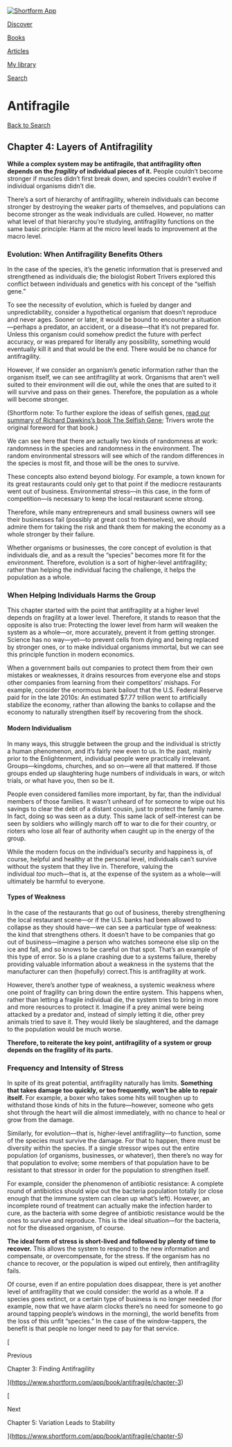 [![Shortform App](https://www.shortform.com/img/logo-dark.70c1b072.svg)](https://www.shortform.com/app)

[Discover](https://www.shortform.com/app)

[Books](https://www.shortform.com/app/books)

[Articles](https://www.shortform.com/app/articles)

[My library](https://www.shortform.com/app/library)

[Search](https://www.shortform.com/app/search)

# Antifragile

[Back to Search](https://www.shortform.com/app/search)

## Chapter 4: Layers of Antifragility

**While a complex system may be antifragile, that antifragility often depends on the _fragility_ of individual pieces of it.** People couldn’t become stronger if muscles didn’t first break down, and species couldn’t evolve if individual organisms didn’t die.

There’s a sort of hierarchy of antifragility, wherein individuals can become stronger by destroying the weaker parts of themselves, and populations can become stronger as the weak individuals are culled. However, no matter what level of that hierarchy you’re studying, antifragility functions on the same basic principle: Harm at the micro level leads to improvement at the macro level.

### Evolution: When Antifragility Benefits Others

In the case of the species, it’s the genetic information that is preserved and strengthened as individuals die; the biologist Robert Trivers explored this conflict between individuals and genetics with his concept of the “selfish gene.”

To see the necessity of evolution, which is fueled by danger and unpredictability, consider a hypothetical organism that doesn’t reproduce and never ages. Sooner or later, it would be bound to encounter a situation—perhaps a predator, an accident, or a disease—that it’s not prepared for. Unless this organism could somehow predict the future with perfect accuracy, or was prepared for literally any possibility, something would eventually kill it and that would be the end. There would be no chance for antifragility.

However, if we consider an organism’s genetic information rather than the organism itself, we can see antifragility at work. Organisms that aren’t well suited to their environment will die out, while the ones that are suited to it will survive and pass on their genes. Therefore, the population as a whole will become stronger.

(Shortform note: To further explore the ideas of selfish genes, [read our summary of Richard Dawkins’s book The Selfish Gene](https://www.shortform.com/app/book/the-selfish-gene); Trivers wrote the original foreword for that book.)

We can see here that there are actually two kinds of randomness at work: randomness in the species and randomness in the environment. The random environmental stressors will see which of the random differences in the species is most fit, and those will be the ones to survive.

These concepts also extend beyond biology. For example, a town known for its great restaurants could only get to that point if the mediocre restaurants went out of business. Environmental stress—in this case, in the form of competition—is necessary to keep the local restaurant scene strong.

Therefore, while many entrepreneurs and small business owners will see their businesses fail (possibly at great cost to themselves), we should admire them for taking the risk and thank them for making the economy as a whole stronger by their failure.

Whether organisms or businesses, the core concept of evolution is that individuals die, and as a result the “species” becomes more fit for the environment. Therefore, evolution is a sort of higher-level antifragility; rather than helping the individual facing the challenge, it helps the population as a whole.

### When Helping Individuals Harms the Group

This chapter started with the point that antifragility at a higher level depends on fragility at a lower level. Therefore, it stands to reason that the opposite is also true: Protecting the lower level from harm will weaken the system as a whole—or, more accurately, prevent it from getting stronger. Science has no way—yet—to prevent cells from dying and being replaced by stronger ones, or to make individual organisms immortal, but we can see this principle function in modern economics.

When a government bails out companies to protect them from their own mistakes or weaknesses, it drains resources from everyone else and stops other companies from learning from their competitors’ mishaps. For example, consider the enormous bank bailout that the U.S. Federal Reserve paid for in the late 2010s: An estimated $7.77 trillion went to artificially stabilize the economy, rather than allowing the banks to collapse and the economy to naturally strengthen itself by recovering from the shock.

#### Modern Individualism

In many ways, this struggle between the group and the individual is strictly a human phenomenon, and it’s fairly new even to us. In the past, mainly prior to the Enlightenment, individual people were practically irrelevant. Groups—kingdoms, churches, and so on—were all that mattered. If those groups ended up slaughtering huge numbers of individuals in wars, or witch trials, or what have you, then so be it.

People even considered families more important, by far, than the individual members of those families. It wasn’t unheard of for someone to wipe out his savings to clear the debt of a distant cousin, just to protect the family name. In fact, doing so was seen as a duty. This same lack of self-interest can be seen by soldiers who willingly march off to war to die for their country, or rioters who lose all fear of authority when caught up in the energy of the group.

While the modern focus on the individual’s security and happiness is, of course, helpful and healthy at the personal level, individuals can’t survive without the system that they live in. Therefore, valuing the individual _too_ much—that is, at the expense of the system as a whole—will ultimately be harmful to everyone.

#### Types of Weakness

In the case of the restaurants that go out of business, thereby strengthening the local restaurant scene—or if the U.S. banks had been allowed to collapse as they should have—we can see a particular type of weakness: the kind that strengthens others. It doesn’t have to be companies that go out of business—imagine a person who watches someone else slip on the ice and fall, and so knows to be careful on that spot. That’s an example of this type of error. So is a plane crashing due to a systems failure, thereby providing valuable information about a weakness in the systems that the manufacturer can then (hopefully) correct.This is antifragility at work.

However, there’s another type of weakness, a systemic weakness where one point of fragility can bring down the entire system. This happens when, rather than letting a fragile individual die, the system tries to bring in more and more resources to protect it. Imagine if a prey animal were being attacked by a predator and, instead of simply letting it die, other prey animals tried to save it. They would likely be slaughtered, and the damage to the population would be much worse.

**Therefore, to reiterate the key point, antifragility of a system or group depends on the fragility of its parts.**

### Frequency and Intensity of Stress

In spite of its great potential, antifragility naturally has limits. **Something that takes damage too quickly, or too frequently, won’t be able to repair itself.** For example, a boxer who takes some hits will toughen up to withstand those kinds of hits in the future—however, someone who gets shot through the heart will die almost immediately, with no chance to heal or grow from the damage.

Similarly, for evolution—that is, higher-level antifragility—to function, some of the species must survive the damage. For that to happen, there must be diversity within the species. If a single stressor wipes out the entire population (of organisms, businesses, or whatever), then there’s no way for that population to evolve; some members of that population have to be resistant to that stressor in order for the population to strengthen itself.

For example, consider the phenomenon of antibiotic resistance: A complete round of antibiotics should wipe out the bacteria population totally (or close enough that the immune system can clean up what’s left). However, an incomplete round of treatment can actually make the infection harder to cure, as the bacteria with some degree of antibiotic resistance would be the ones to survive and reproduce. This is the ideal situation—for the bacteria, not for the diseased organism, of course.

**The ideal form of stress is short-lived and followed by plenty of time to recover.** This allows the system to respond to the new information and compensate, or overcompensate, for the stress. If the organism has no chance to recover, or the population is wiped out entirely, then antifragility fails.

Of course, even if an entire population does disappear, there is yet another level of antifragility that we could consider: the world as a whole. If a species goes extinct, or a certain type of business is no longer needed (for example, now that we have alarm clocks there’s no need for someone to go around tapping people’s windows in the morning), the world benefits from the loss of this unfit “species.” In the case of the window-tappers, the benefit is that people no longer need to pay for that service.

[

Previous

Chapter 3: Finding Antifragility

](https://www.shortform.com/app/book/antifragile/chapter-3)

[

Next

Chapter 5: Variation Leads to Stability

](https://www.shortform.com/app/book/antifragile/chapter-5)